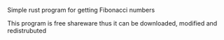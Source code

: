 Simple rust program for getting Fibonacci numbers

This program is free shareware thus it can be downloaded, modified and redistrubuted
